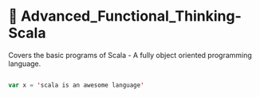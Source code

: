 # :memo: Advanced_Functional_Thinking-Scala
 
Covers the basic programs of Scala - A fully object oriented programming language.

```scala

var x = 'scala is an awesome language'

```
